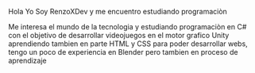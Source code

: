Hola Yo Soy RenzoXDev y me encuentro estudiando programaciòn

Me interesa el mundo de la tecnologia y estudiando programaciòn en C# con el objetivo de desarrollar videojuegos en el motor grafico Unity
aprendiendo tambien en parte HTML y CSS para poder desarrollar webs, tengo un poco de experiencia en Blender pero tambien en proceso de aprendizaje
